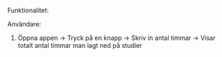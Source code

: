 Funktionalitet: 


Användare: 

1) Öppna appen -> Tryck på en knapp -> Skriv in antal timmar -> Visar totalt antal timmar man lagt ned på studier
